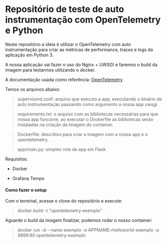 # Repositório de teste de auto instrumentação com OpenTelemetry e Python

Neste repositório a ideia é utilizar o OpenTelemetry com auto instrumentação para criar as métricas de performance, traces e logs da aplicação em Python 3. 

A nossa aplicação vai fazer o uso do Nginx + UWSGI e faremos o build da imagem para testarmos utilizando o docker. 

A documentação usada como referência: [OpenTelemetry](https://opentelemetry.io/docs/instrumentation/python/)

Temos os arquivos abaixo: 

> supervisord.conf: arquivo que executa a app, executando o binário de auto instrumentação passando como argumento a nossa app uwsgi. 

> requirements.txt: o arquivo com as bibliotecas necessárias para que nossa app funcione, ao executar o Dockerfile as bibliotecas serão instaladas na criação da imagem do container.

> Dockerfile: descritivo para criar a imagem com a nossa app e o opentelemetry. 

> app/main.py: simples rota de app em Flask 

Requisitos: 

* Docker 

* Grafana Tempo 

#### Como fazer o setup

Com o terminal, acesse o clone do repositório e execute: 

> docker build -t "opentelemetry-exemplo" .

Aguarde o build da imagem finalizar, podemos rodar o nosso container: 

> docker run -d --name exemplo -e APPNAME=helloworld-exemplo -p 9899:80 opentelemetry-exemplo



